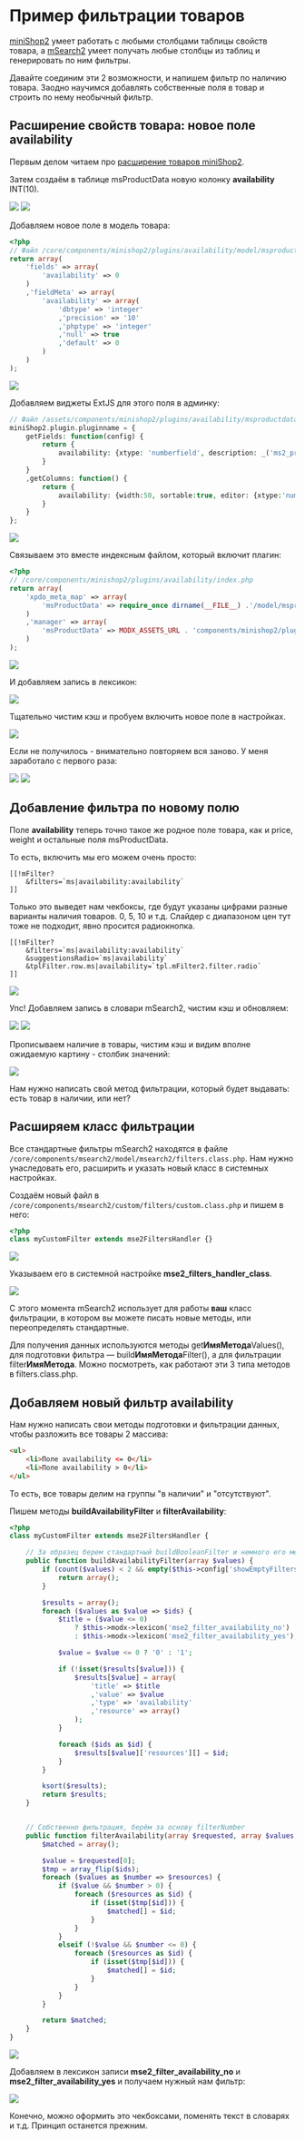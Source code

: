 # Пример фильтрации товаров

[miniShop2][1] умеет работать с любыми столбцами таблицы свойств товара, а [mSearch2][2] умеет получать любые столбцы из таблиц и генерировать по ним фильтры.

Давайте соединим эти 2 возможности, и напишем фильтр по наличию товара. Заодно научимся добавлять собственные поля в товар и строить по нему необычный фильтр.

## Расширение свойств товара: новое поле availability

Первым делом читаем про [расширение товаров miniShop2][3].

Затем создаём в таблице msProductData новую колонку **availability** INT(10).

[![](https://file.modx.pro/files/5/0/b/50b2b7853493cc3e400ffc7719ce7a72s.jpg)](https://file.modx.pro/files/5/0/b/50b2b7853493cc3e400ffc7719ce7a72.png)
[![](https://file.modx.pro/files/6/2/6/6262c3163e205ef7f7bccce915014492s.jpg)](https://file.modx.pro/files/6/2/6/6262c3163e205ef7f7bccce915014492.png)

Добавляем новое поле в модель товара:

```php
<?php
// Файл /core/components/minishop2/plugins/availability/model/msproductdata.map.inc.php
return array(
    'fields' => array(
        'availability' => 0
    )
    ,'fieldMeta' => array(
        'availability' => array(
            'dbtype' => 'integer'
            ,'precision' => '10'
            ,'phptype' => 'integer'
            ,'null' => true
            ,'default' => 0
        )
    )
);
```

[![](https://file.modx.pro/files/8/0/0/800be6cb587629b2480883f9e0c69ce4s.jpg)](https://file.modx.pro/files/8/0/0/800be6cb587629b2480883f9e0c69ce4.png)

Добавляем виджеты ExtJS для этого поля в админку:

```php
// Файл /assets/components/minishop2/plugins/availability/msproductdata.js
miniShop2.plugin.pluginname = {
    getFields: function(config) {
        return {
            availability: {xtype: 'numberfield', description: _('ms2_product_availability_help')}
        }
    }
    ,getColumns: function() {
        return {
            availability: {width:50, sortable:true, editor: {xtype:'numberfield'}}
        }
    }
};
```

[![](https://file.modx.pro/files/9/0/a/90a03e1b6ab23fc57913f821e54bdecfs.jpg)](https://file.modx.pro/files/9/0/a/90a03e1b6ab23fc57913f821e54bdecf.png)

Связываем это вместе индексным файлом, который включит плагин:

```php
<?php
// /core/components/minishop2/plugins/availability/index.php
return array(
    'xpdo_meta_map' => array(
        'msProductData' => require_once dirname(__FILE__) .'/model/msproductdata.map.inc.php'
    )
    ,'manager' => array(
        'msProductData' => MODX_ASSETS_URL . 'components/minishop2/plugins/availability/msproductdata.js'
    )
);
```

[![](https://file.modx.pro/files/d/e/0/de08c7b92662cf8f349a8761bb19e009s.jpg)](https://file.modx.pro/files/d/e/0/de08c7b92662cf8f349a8761bb19e009.png)

И добавляем запись в лексикон:

[![](https://file.modx.pro/files/d/b/c/dbc0d8f29d135e559ad052c244f335f0s.jpg)](https://file.modx.pro/files/d/b/c/dbc0d8f29d135e559ad052c244f335f0.png)

Тщательно чистим кэш и пробуем включить новое поле в настройках.

[![](https://file.modx.pro/files/1/2/4/124a4466e092bd4340662c7783bc2be5s.jpg)](https://file.modx.pro/files/1/2/4/124a4466e092bd4340662c7783bc2be5.png)

Если не получилось - внимательно повторяем вся заново. У меня заработало с первого раза:

[![](https://file.modx.pro/files/a/9/7/a97179f499ce5eb0329c56860c005bb2s.jpg)](https://file.modx.pro/files/a/9/7/a97179f499ce5eb0329c56860c005bb2.png)
[![](https://file.modx.pro/files/a/8/a/a8ad101ebe4d170ca92c7bfd1f563674s.jpg)](https://file.modx.pro/files/a/8/a/a8ad101ebe4d170ca92c7bfd1f563674.png)

## Добавление фильтра по новому полю

Поле **availability** теперь точно такое же родное поле товара, как и price, weight и остальные поля msProductData.

То есть, включить мы его можем очень просто:

```modx
[[!mFilter?
    &filters=`ms|availability:availability`
]]
```

Только это выведет нам чекбоксы, где будут указаны цифрами разные варианты наличия товаров. 0, 5, 10 и т.д.
Слайдер с диапазоном цен тут тоже не подходит, явно просится радиокнопка.

```modx
[[!mFilter?
    &filters=`ms|availability:availability`
    &suggestionsRadio=`ms|availability`
    &tplFilter.row.ms|availability=`tpl.mFilter2.filter.radio`
]]
```

[![](https://file.modx.pro/files/0/5/d/05dc53a3bc715b00efa89be498b8b0f3s.jpg)](https://file.modx.pro/files/0/5/d/05dc53a3bc715b00efa89be498b8b0f3.png)

Упс! Добавляем запись в словари mSearch2, чистим кэш и обновляем:

[![](https://file.modx.pro/files/7/2/4/72429ab995d21fd5447f74e21ee1d7c3s.jpg)](https://file.modx.pro/files/7/2/4/72429ab995d21fd5447f74e21ee1d7c3.png)
[![](https://file.modx.pro/files/e/1/1/e11843246e354e562123930f42f25739s.jpg)](https://file.modx.pro/files/e/1/1/e11843246e354e562123930f42f25739.png)

Прописываем наличие в товары, чистим кэш и видим вполне ожидаемую картину - столбик значений:

[![](https://file.modx.pro/files/3/7/6/376b75e579f656a1a2bef073f466cbe0s.jpg)](https://file.modx.pro/files/3/7/6/376b75e579f656a1a2bef073f466cbe0.png)

Нам нужно написать свой метод фильтрации, который будет выдавать: есть товар в наличии, или нет?

## Расширяем класс фильтрации

Все стандартные фильтры mSearch2 находятся в файле `/core/components/msearch2/model/msearch2/filters.class.php`.
Нам нужно унаследовать его, расширить и указать новый класс в системных настройках.

Создаём новый файл в `/core/components/msearch2/custom/filters/custom.class.php` и пишем в него:

```php
<?php
class myCustomFilter extends mse2FiltersHandler {}
```

[![](https://file.modx.pro/files/c/e/1/ce1b59d8e489e9ec87fa2f4b5b937d3fs.jpg)](https://file.modx.pro/files/c/e/1/ce1b59d8e489e9ec87fa2f4b5b937d3f.png)

Указываем его в системной настройке **mse2_filters_handler_class**.

[![](https://file.modx.pro/files/4/1/e/41ef22830e9c9d4a916ba02c79acfafds.jpg)](https://file.modx.pro/files/4/1/e/41ef22830e9c9d4a916ba02c79acfafd.png)

С этого момента mSearch2 использует для работы **ваш** класс фильтрации, в котором вы можете писать новые методы, или переопределять стандартные.

Для получения данных используются методы get**ИмяМетода**Values(), для подготовки фильтра — build**ИмяМетода**Filter(), а для фильтрации filter**ИмяМетода**. Можно посмотреть, как работают эти 3 типа методов в filters.class.php.

## Добавляем новый фильтр availability

Нам нужно написать свои методы подготовки и фильтрации данных, чтобы разложить все товары 2 массива:

```html
<ul>
    <li>Поле availability <= 0</li>
    <li>Поле availability > 0</li>
</ul>
```

То есть, все товары делим на группы "в наличии" и "отсутствуют".

Пишем методы **buildAvailabilityFilter** и **filterAvailability**:

```php
<?php
class myCustomFilter extends mse2FiltersHandler {

    // За образец берем стандартный buildBooleanFilter и немного его меняем
    public function buildAvailabilityFilter(array $values) {
        if (count($values) < 2 && empty($this->config['showEmptyFilters'])) {
            return array();
        }

        $results = array();
        foreach ($values as $value => $ids) {
            $title = ($value <= 0)
                ? $this->modx->lexicon('mse2_filter_availability_no')
                : $this->modx->lexicon('mse2_filter_availability_yes');

            $value = $value <= 0 ? '0' : '1';

            if (!isset($results[$value])) {
                $results[$value] = array(
                    'title' => $title
                    ,'value' => $value
                    ,'type' => 'availability'
                    ,'resource' => array()
                );
            }

            foreach ($ids as $id) {
                $results[$value]['resources'][] = $id;
            }
        }

        ksort($results);
        return $results;
    }


    // Собственно фильтрация, берём за основу filterNumber
    public function filterAvailability(array $requested, array $values, array $ids) {
        $matched = array();

        $value = $requested[0];
        $tmp = array_flip($ids);
        foreach ($values as $number => $resources) {
            if ($value && $number > 0) {
                foreach ($resources as $id) {
                    if (isset($tmp[$id])) {
                        $matched[] = $id;
                    }
                }
            }
            elseif (!$value && $number <= 0) {
                foreach ($resources as $id) {
                    if (isset($tmp[$id])) {
                        $matched[] = $id;
                    }
                }
            }
        }

        return $matched;
    }
}
```

[![](https://file.modx.pro/files/3/c/5/3c5f44865b879243f4f9ca2d7be16bd2s.jpg)](https://file.modx.pro/files/3/c/5/3c5f44865b879243f4f9ca2d7be16bd2.png)

Добавляем в лексикон записи **mse2_filter_availability_no** и **mse2_filter_availability_yes** и получаем нужный нам фильтр:

[![](https://file.modx.pro/files/4/e/b/4eb544d494a4a7e9b47fde7e938b6dd7s.jpg)](https://file.modx.pro/files/4/e/b/4eb544d494a4a7e9b47fde7e938b6dd7.png)

Конечно, можно оформить это чекбоксами, поменять текст в словарях и т.д. Принцип останется прежним.

[1]: /components/minishop2/index
[2]: /components/msearch2/
[3]: /components/minishop2/development/product-plugins
